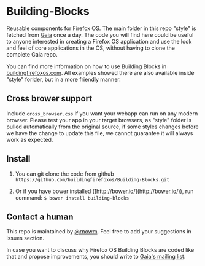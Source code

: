 Building-Blocks
===============

Reusable components for Firefox OS.
The main folder in this repo "style" is fetched from [Gaia](https://github.com/mozilla-b2g/gaia) once a day.
The code you will find here could be useful to anyone interested in creating a Firefox OS application and use the look and feel of core applications in the OS, without having to clone the complete Gaia repo.

You can find more information on how to use Building Blocks in [buildingfirefoxos.com](buildingfirefoxos.com).
All examples showed there are also available inside "style" forlder, but in a more friendly manner.


Cross brower support
-----------------------
Include `cross_browser.css` if you want your webapp can run on any modern browser.
Please test your app in your target browsers, as "style" folder is pulled automatically from the original source, if some styles changes before we have the change to update this file, we cannot guarantee it will always work as expected.


Install
----------

1. You can git clone the code from github `https://github.com/buildingfirefoxos/Building-Blocks.git`

2. Or if you have bower installed ([http://bower.io/](http://bower.io/)), run command: `$ bower install building-blocks`


Contact a human
------------------

This repo is maintained by [@rnowm](https://github.com/rnowm). Feel free to add your suggestions in issues section.

In case you want to discuss why Firefox OS Building Blocks are coded like that and propose improvements, you should write to [Gaia's mailing list](dev-gaia@lists.mozilla.org). 
